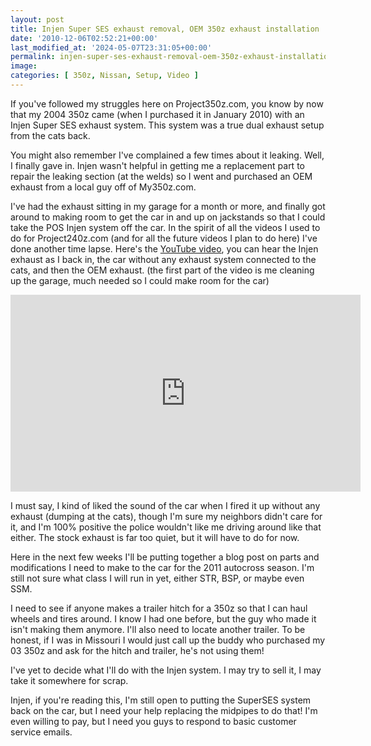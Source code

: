 ```yaml
---
layout: post
title: Injen Super SES exhaust removal, OEM 350z exhaust installation
date: '2010-12-06T02:52:21+00:00'
last_modified_at: '2024-05-07T23:31:05+00:00'
permalink: injen-super-ses-exhaust-removal-oem-350z-exhaust-installation
image:
categories: [ 350z, Nissan, Setup, Video ]
---
```

If you've followed my struggles here on Project350z.com, you know by now that my 2004 350z came (when I purchased it in January 2010) with an Injen Super SES exhaust system. This system was a true dual exhaust setup from the cats back.

You might also remember I've complained a few times about it leaking. Well, I finally gave in. Injen wasn't helpful in getting me a replacement part to repair the leaking section (at the welds) so I went and purchased an OEM exhaust from a local guy off of My350z.com.

I've had the exhaust sitting in my garage for a month or more, and finally got around to making room to get the car in and up on jackstands so that I could take the POS Injen system off the car. In the spirit of all the videos I used to do for Project240z.com (and for all the future videos I plan to do here) I've done another time lapse. Here's the [YouTube video](https://www.youtube.com/watch?v=uulSUF6BUVk), you can hear the Injen exhaust as I back in, the car without any exhaust system connected to the cats, and then the OEM exhaust. (the first part of the video is me cleaning up the garage, much needed so I could make room for the car)

<iframe width="560" height="315" src="https://www.youtube.com/embed/uulSUF6BUVk?si=FkEr-dHj8J92mDvJ" title="YouTube video player" frameborder="0" allow="accelerometer; autoplay; clipboard-write; encrypted-media; gyroscope; picture-in-picture; web-share" referrerpolicy="strict-origin-when-cross-origin" allowfullscreen></iframe>

I must say, I kind of liked the sound of the car when I fired it up without any exhaust (dumping at the cats), though I'm sure my neighbors didn't care for it, and I'm 100% positive the police wouldn't like me driving around like that either. The stock exhaust is far too quiet, but it will have to do for now.

Here in the next few weeks I'll be putting together a blog post on parts and modifications I need to make to the car for the 2011 autocross season. I'm still not sure what class I will run in yet, either STR, BSP, or maybe even SSM.

I need to see if anyone makes a trailer hitch for a 350z so that I can haul wheels and tires around. I know I had one before, but the guy who made it isn't making them anymore. I'll also need to locate another trailer. To be honest, if I was in Missouri I would just call up the buddy who purchased my 03 350z and ask for the hitch and trailer, he's not using them!

I've yet to decide what I'll do with the Injen system. I may try to sell it, I may take it somewhere for scrap.

Injen, if you're reading this, I'm still open to putting the SuperSES system back on the car, but I need your help replacing the midpipes to do that! I'm even willing to pay, but I need you guys to respond to basic customer service emails.
